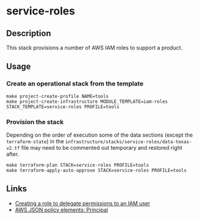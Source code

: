 # service-roles

## Description

This stack provisions a number of AWS IAM roles to support a product.

## Usage

### Create an operational stack from the template

    make project-create-profile NAME=tools
    make project-create-infrastructure MODULE_TEMPLATE=iam-roles STACK_TEMPLATE=service-roles PROFILE=tools

### Provision the stack

Depending on the order of execution some of the data sections (except the `terraform-state`) in the `infrastructure/stacks/service-roles/data-texas-v2.tf` file may need to be commented out temporary and restored right after.

    make terraform-plan STACK=service-roles PROFILE=tools
    make terraform-apply-auto-approve STACK=service-roles PROFILE=tools

## Links

- [Creating a role to delegate permissions to an IAM user](https://docs.aws.amazon.com/IAM/latest/UserGuide/id_roles_create_for-user.html)
- [AWS JSON policy elements: Principal](https://docs.aws.amazon.com/IAM/latest/UserGuide/reference_policies_elements_principal.html)
